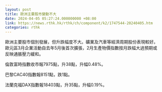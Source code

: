 ```yaml
---
layout: post
title: 歐洲主要股市變動不大
date: 2024-04-05 05:27:24.000000000 +08:00
link: https://news.rthk.hk/rthk/ch/component/k2/1747544-20240405.htm
categories: rthk
---
```


歐洲主要股市個別發展，但升跌幅度不大。礦業及汽車等經濟周期股份表現較好。歐元區3月企業活動自去年5月後首次擴張，2月生產物價指數按月跌幅大過預期或反映通脹壓力緩和。

倫敦富時指數收市報7975點，升38點，升幅0.48%。

巴黎CAC40指數報8151點，跌1點。

法蘭克福DAX指數報18403點，升35點，升幅0.19%。
